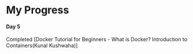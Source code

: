 # My Progress

#### Day 5

Completed [Docker Tutorial for Beginners - What is Docker? Introduction to Containers(Kunal Kushwaha)]
